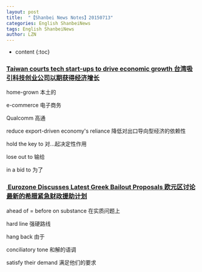 ```yaml
---
layout: post
title:  "【Shanbei News Notes】20150713" 
categories: English ShanbeiNews
tags: English ShanbeiNews
author: LZN
---
```


* content
{:toc}

<h3><a href="http://www.shanbay.com/read/article/34603/">Taiwan courts tech start-ups to drive economic growth 台湾吸引科技创业公司以期获得经济增长</a></h3>
home-grown 本土的

e-commerce 电子商务

Qualcomm 高通

reduce export-driven economy's reliance 降低对出口导向型经济的依赖性

hold the key to 对...起决定性作用

lose out to 输给

in a bid to 为了
<h3><a href="http://www.shanbay.com/read/article/34579/"> Eurozone Discusses Latest Greek Bailout Proposals 欧元区讨论最新的希腊紧急财政援助计划</a></h3>
ahead of = before
on substance 在实质问题上

hard line 强硬路线

hang back 由于

conciliatory tone 和解的语调

satisfy their demand 满足他们的要求

&nbsp;